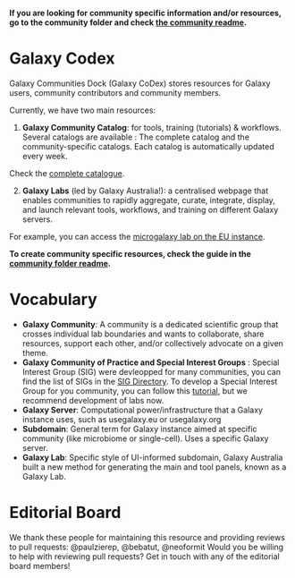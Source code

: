 **If you are looking for community specific information and/or resources, go to the community folder and check [the community readme](https://github.com/galaxyproject/galaxy_codex/tree/main/communities).**


Galaxy Codex
============

Galaxy Communities Dock (Galaxy CoDex) stores resources for Galaxy users, community contributors and community members.

Currently, we have two main resources:

1. **Galaxy Community Catalog**: for tools, training (tutorials) & workflows. Several catalogs are available : The complete catalog and the community-specific catalogs. Each catalog is automatically updated every week.

Check the [complete catalogue](https://galaxyproject.github.io/galaxy_codex/).

2. **Galaxy Labs** (led by Galaxy Australia!): a centralised webpage that enables communities to rapidly aggregate, curate, integrate, display, and launch relevant tools, workflows, and training on different Galaxy servers.

For example, you can access the [microgalaxy lab on the EU instance](https://microbiology.usegalaxy.eu/).

**To create community specific resources, check the guide in the [community folder readme](https://github.com/galaxyproject/galaxy_codex/tree/main/communities).**


# Vocabulary
- **Galaxy Community**: A community is a dedicated scientific group that crosses individual lab boundaries and wants to collaborate, share resources, support each other, and/or collectively advocate on a given theme.
- **Galaxy Community of Practice and Special Interest Groups** : Special Interest Group (SIG) were devleopped for many communities, you can find the list of SIGs in the [SIG Directory](https://galaxyproject.org/community/sig).
To develop a Special Interest Group for you community, you can follow this [tutorial](https://training.galaxyproject.org/training-material/topics/community/tutorials/community_content/tutorial.html), but we recommend development of labs now.
- **Galaxy Server**: Computational power/infrastructure that a Galaxy instance uses, such as usegalaxy.eu or usegalaxy.org
- **Subdomain**: General term for Galaxy instance aimed at specific community (like microbiome or single-cell). Uses a specific Galaxy server.
- **Galaxy Lab**: Specific style of UI-informed subdomain, Galaxy Australia built a new method for generating the main and tool panels, known as a Galaxy Lab.

# Editorial Board
We thank these people for maintaining this resource and providing reviews to pull requests:
@paulzierep, @bebatut, @neoformit
Would you be willing to help with reviewing pull requests? Get in touch with any of the editorial board members!
